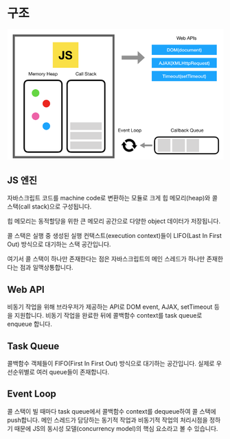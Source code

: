 # 구조

![브라우저 런타임 구조](./images/js_engine.png)

## JS 엔진

자바스크립트 코드를 machine code로 변환하는 모듈로 크게 힙 메모리(heap)와 콜 스택(call stack)으로 구성됩니다.

힙 메모리는 동적할당을 위한 큰 메모리 공간으로 다양한 object 데이터가 저장됩니다.

콜 스택은 실행 중 생성된 실행 컨택스트(execution context)들이 LIFO(Last In First Out) 방식으로 대기하는 스택 공간입니다.

여기서 콜 스택이 하나만 존재한다는 점은 자바스크립트의 메인 스레드가 하나만 존재한다는 점과 일맥상통합니다.

## Web API

비동기 작업을 위해 브라우저가 제공하는 API로 DOM event, AJAX, setTimeout 등을 지원합니다. 비동기 작업을 완료한 뒤에 콜백함수 context를 task queue로 enqueue 합니다.

## Task Queue

콜백함수 객체들이 FIFO(First In First Out) 방식으로 대기하는 공간입니다. 실제로 우선순위별로 여러 queue들이 존재합니다.

## Event Loop

콜 스택이 빌 때마다 task queue에서 콜백함수 context를 dequeue하여 콜 스택에 push합니다. 메인 스레드가 담당하는 동기적 작업과 비동기적 작업의 처리시점을 정하기 때문에 JS의 동시성 모델(concurrency model)의 핵심 요소라고 볼 수 있습니다.
